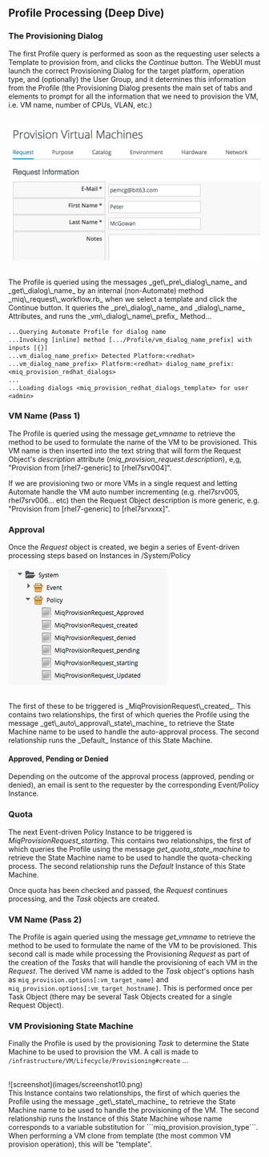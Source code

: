 ## Profile Processing (Deep Dive)

### The Provisioning Dialog

The first Profile query is performed as soon as the requesting user selects a Template to provision from, and clicks the _Continue_ button. The WebUI must launch the correct Provisioning Dialog for the target platform, operation type, and (optionally) the User Group, and it determines this information from the Profile (the Provisioning Dialog presents the main set of tabs and elements to prompt for all the information that we need to provision the VM, i.e. VM name, number of CPUs, VLAN, etc.)
<br> <br>

![screenshot](images/screenshot8.png)


<br>
The Profile is queried using the messages _get\_pre\_dialog\_name_ and _get\_dialog\_name_ by an internal (non-Automate) method _miq\_request\_workflow.rb_ when we select a template and click the Continue button. It queries the _pre\_dialog\_name_ and _dialog\_name_ Attributes, and runs the _vm\_dialog\_name\_prefix_ Method...

```
...Querying Automate Profile for dialog name
...Invoking [inline] method [.../Profile/vm_dialog_name_prefix] with inputs [{}]
...vm_dialog_name_prefix> Detected Platform:<redhat>
...vm_dialog_name_prefix> Platform:<redhat> dialog_name_prefix:<miq_provision_redhat_dialogs>
...
...Loading dialogs <miq_provision_redhat_dialogs_template> for user <admin>
```

### VM Name (Pass 1)

The Profile is queried using the message _get\_vmname_ to retrieve the method to be used to formulate the name of the VM to be provisioned. This VM name is then inserted into the text string that will form the Request Object's _description_ attribute (_miq\_provision\_request.description_), e,g, "Provision from [rhel7-generic] to [rhel7srv004]".

If we are provisioning two or more VMs in a single request and letting Automate handle the VM auto number incrementing (e.g. rhel7srv005, rhel7srv006... etc) then the Request Object description is more generic, e.g. "Provision from [rhel7-generic] to [rhel7srvxxx]".

### Approval

Once the _Request_ object is created, we begin a series of Event-driven processing steps based on Instances in /System/Policy
<br> <br>
![screenshot](images/screenshot9.png)

<br>
The first of these to be triggered is _MiqProvisionRequest\_created_. This contains two relationships, the first of which queries the Profile using the message _get\_auto\_approval\_state\_machine_ to retrieve the State Machine name to be used to handle the auto-approval process. The second relationship runs the _Default_ Instance of this State Machine.

#### Approved, Pending or Denied

Depending on the outcome of the approval process (approved, pending or denied), an email is sent to the requester by the corresponding Event/Policy Instance.

### Quota
The next Event-driven Policy Instance to be triggered is _MiqProvisionRequest\_starting_. This contains two relationships, the first of which queries the Profile using the message _get\_quota\_state\_machine_ to retrieve the State Machine name to be used to handle the quota-checking process. The second relationship runs the _Default_ Instance of this State Machine.

Once quota has been checked and passed, the _Request_ continues processing, and the _Task_ objects are created.

### VM Name (Pass 2)

The Profile is again queried using the message _get\_vmname_ to retrieve the method to be used to formulate the name of the VM to be provisioned. This second call is made while processing the Provisioning _Request_ as part of the creation of the _Tasks_ that will handle the provisioning of each VM in the _Request_. The derived VM name is added to the _Task_ object's options hash as ```miq_provision.options[:vm_target_name]``` and ```miq_provision.options[:vm_target_hostname]```. This is performed once per Task Object (there may be several Task Objects created for a single Request Object).

### VM Provisioning State Machine

Finally the Profile is used by the provisioning _Task_ to determine the State Machine to be used to provision the VM. A call is made to ```/infrastructure/VM/Lifecycle/Provisioning#create``` ...

<br>
![screenshot](images/screenshot10.png)

<br>
This Instance contains two relationships, the first of which queries the Profile using the message _get\_state\_machine_ to retrieve the State Machine name to be used to handle the provisioning of the VM. The second relationship runs the Instance of this State Machine whose name corresponds to a variable substitution for ```miq_provision.provision_type```. When performing a VM clone from template (the most common VM provision operation), this will be "template".
